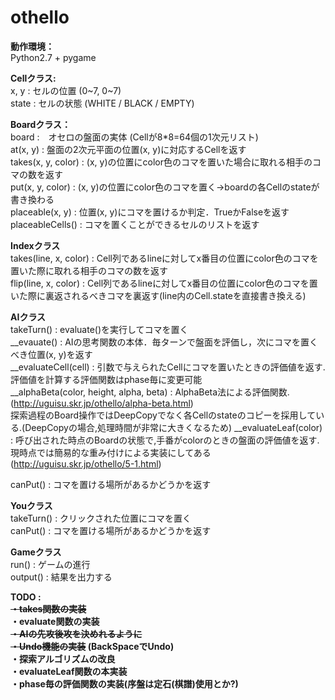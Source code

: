 # othello

<b>動作環境：</b><br>
Python2.7 + pygame

<b>Cellクラス:</b><br>
x, y  : セルの位置 (0~7, 0~7)<br>
state : セルの状態 (WHITE / BLACK / EMPTY)<br>

<b>Boardクラス：</b><br>
board :　オセロの盤面の実体 (Cellが8*8=64個の1次元リスト)<br>
at(x, y) : 盤面の2次元平面の位置(x, y)に対応するCellを返す<br>
takes(x, y, color) : (x, y)の位置にcolor色のコマを置いた場合に取れる相手のコマの数を返す<br>
put(x, y, color) : (x, y)の位置にcolor色のコマを置く->boardの各Cellのstateが書き換わる<br>
placeable(x, y) : 位置(x, y)にコマを置けるか判定．TrueかFalseを返す<br>
placeableCells() : コマを置くことができるセルのリストを返す<br>

<b>Indexクラス</b><br>
takes(line, x, color) : Cell列であるlineに対してx番目の位置にcolor色のコマを置いた際に取れる相手のコマの数を返す<br>
flip(line, x, color) : Cell列であるlineに対してx番目の位置にcolor色のコマを置いた際に裏返されるべきコマを裏返す(line内のCell.stateを直接書き換える)<br>

<b>AIクラス</b><br>
takeTurn() : evaluate()を実行してコマを置く<br>
__evauate() : AIの思考関数の本体．毎ターンで盤面を評価し，次にコマを置くべき位置(x, y)を返す<br>
__evaluateCell(cell) : 引数で与えられたCellにコマを置いたときの評価値を返す.評価値を計算する評価関数はphase毎に変更可能<br>
__alphaBeta(color, height, alpha, beta) : AlphaBeta法による評価関数.(http://uguisu.skr.jp/othello/alpha-beta.html)<br>
探索過程のBoard操作ではDeepCopyでなく各Cellのstateのコピーを採用している.(DeepCopyの場合,処理時間が非常に大きくなるため)
__evaluateLeaf(color) : 呼び出された時点のBoardの状態で,手番がcolorのときの盤面の評価値を返す.現時点では簡易的な重み付けによる実装にしてある(http://uguisu.skr.jp/othello/5-1.html)

canPut() : コマを置ける場所があるかどうかを返す<br>

<b>Youクラス</b><br>
takeTurn() : クリックされた位置にコマを置く<br>
canPut() : コマを置ける場所があるかどうかを返す<br>

<b>Gameクラス</b><br>
run() : ゲームの進行<br>
output() : 結果を出力する<br>

<b>TODO :<br>
<s>・takes関数の実装</s><br>
・evaluate関数の実装<br>
<s>・AIの先攻後攻を決めれるように</s><br>
<s>・Undo機能の実装</s> (BackSpaceでUndo)<br>
・探索アルゴリズムの改良<br>
・evaluateLeaf関数の本実装<br>
・phase毎の評価関数の実装(序盤は定石(棋譜)使用とか?)<br>
</b>
